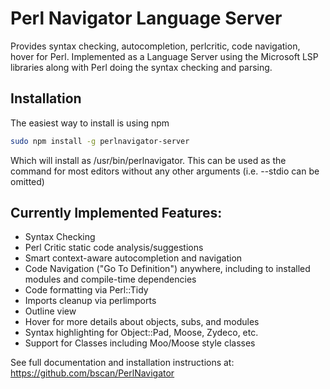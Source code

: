 
# Perl Navigator Language Server
Provides syntax checking, autocompletion, perlcritic, code navigation, hover for Perl.
Implemented as a Language Server using the Microsoft LSP libraries along with Perl doing the syntax checking and parsing.  

## Installation
The easiest way to install is using npm
```sh
sudo npm install -g perlnavigator-server
```
Which will install as /usr/bin/perlnavigator. This can be used as the command for most editors without any other arguments (i.e. --stdio can be omitted)


## Currently Implemented Features:
* Syntax Checking
* Perl Critic static code analysis/suggestions
* Smart context-aware autocompletion and navigation
* Code Navigation ("Go To Definition") anywhere, including to installed modules and compile-time dependencies
* Code formatting via Perl::Tidy
* Imports cleanup via perlimports 
* Outline view
* Hover for more details about objects, subs, and modules
* Syntax highlighting for Object::Pad, Moose, Zydeco, etc.
* Support for Classes including Moo/Moose style classes

See full documentation and installation instructions at: https://github.com/bscan/PerlNavigator 
